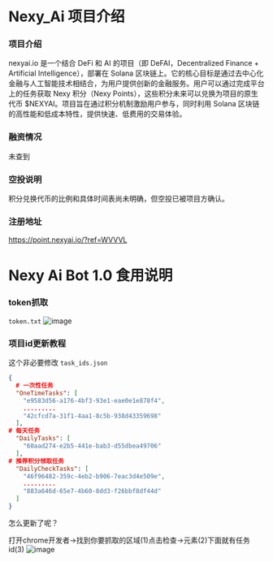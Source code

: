 # Nexy_Ai 项目介绍
### 项目介绍
nexyai.io 是一个结合 DeFi 和 AI 的项目（即 DeFAI，Decentralized Finance + Artificial Intelligence），部署在 Solana 区块链上。它的核心目标是通过去中心化金融与人工智能技术相结合，为用户提供创新的金融服务。用户可以通过完成平台上的任务获取 Nexy 积分（Nexy Points），这些积分未来可以兑换为项目的原生代币 $NEXYAI。项目旨在通过积分机制激励用户参与，同时利用 Solana 区块链的高性能和低成本特性，提供快速、低费用的交易体验。

### 融资情况
未查到

### 空投说明
积分兑换代币的比例和具体时间表尚未明确，但空投已被项目方确认。

### 注册地址

https://point.nexyai.io/?ref=WVVVL

# Nexy Ai Bot 1.0 食用说明
### token抓取
``token.txt``
![image](https://github.com/user-attachments/assets/492f553f-3be0-48f7-9b06-5923e200da21)

### 项目id更新教程
这个非必要修改
``task_ids.json``
```json
{
  # 一次性任务
  "OneTimeTasks": [
    "e9583d56-a176-4bf3-93e1-eae0e1e878f4",
    .........
    "42cfcd7a-31f1-4aa1-8c5b-938d43359698"
  ],
# 每天任务
  "DailyTasks": [
    "60aad274-e2b5-441e-bab3-d55dbea49706"
  ],
# 推荐积分领取任务
  "DailyCheckTasks": [
    "46f96482-359c-4eb2-b906-7eac3d4e509e",
    .........
    "883a646d-65e7-4b60-8dd3-f26bbf8df44d"
  ]
}
```
怎么更新了呢？

打开chrome开发者->找到你要抓取的区域(1)点击检查->元素(2)下面就有任务id(3)
![image](https://github.com/user-attachments/assets/faaa7587-1f3f-4398-9889-2191db5d23fc)

